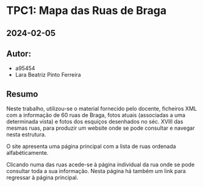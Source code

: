# TPC1: Mapa das Ruas de Braga
## 2024-02-05

## Autor:
- a95454
- Lara Beatriz Pinto Ferreira

## Resumo

Neste trabalho, utilizou-se o material fornecido pelo docente, ficheiros XML com a informação de 60 ruas de Braga, fotos atuais (associadas a uma determinada vista) e fotos dos esquiços desenhados no séc. XVIII das mesmas ruas, para produzir um website onde se pode consultar e navegar nesta estrutura.

O site apresenta uma página principal com a lista de ruas ordenada alfabéticamente. 

Clicando numa das ruas acede-se à página individual da rua onde se pode consultar toda a sua informação. Nesta página há também um link para regressar à página principal.
